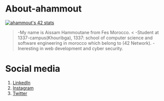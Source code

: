 # About-ahammout

[![ahammout's 42 stats](https://badge.mediaplus.ma/binary/ahammout)](https://github.com/oakoudad/badge42)

> -My name is Aissam Hammoutane from Fes Morocco. <
> -Student at 1337-campus(Khouribga), 1337: school of computer science 
and software engineering in morocco which belong to (42 Network).
> -Ineresting in web development and cyber security.
# Social media

<ol>
  <li> <a href ="https://www.linkedin.com/in/aissam-hammoutane-9968341b8/">LinkedIn</a></li>
  <li> <a href ="https://www.instagram.com/aissam_hammoutane/?hl=en">Instagram</a></li>
  <li> <a href ="https://twitter.com/Archer_4l554lYl">Twitter</a></li>
</ol>
  
